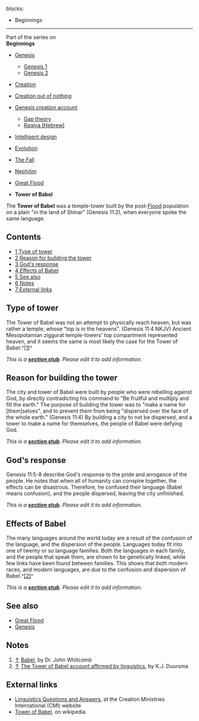 blocks:
- Beginnings
---
Part of the series on  
**Beginnings**
-   [Genesis](Genesis "Genesis")
    -   [Genesis 1](Genesis_1 "Genesis 1")
    -   [Genesis 2](Genesis_2 "Genesis 2")

-   [Creation](Creation "Creation")
-   [Creation out of nothing](Creation_out_of_nothing "Creation out of nothing")
-   [Genesis creation account](Genesis_creation_account "Genesis creation account")
    -   [Gap theory](Gap_theory "Gap theory")
    -   [Raqiya (Hebrew)](Raqiya_(Hebrew) "Raqiya (Hebrew)")

-   [Intelligent design](Intelligent_design "Intelligent design")
-   [Evolution](Evolution "Evolution")
-   [The Fall](The_Fall "The Fall")
-   [Nephilim](Nephilim "Nephilim")
-   [Great Flood](Great_Flood "Great Flood")
-   **Tower of Babel**

The **Tower of Babel** was a temple-tower built by the
post-[Flood](Great_Flood "Great Flood") population on a plain "in
the land of Shinar" (Genesis 11:2), when everyone spoke the same
language.

## Contents

-   [1 Type of tower](#Type_of_tower)
-   [2 Reason for building the tower](#Reason_for_building_the_tower)
-   [3 God's response](#God.27s_response)
-   [4 Effects of Babel](#Effects_of_Babel)
-   [5 See also](#See_also)
-   [6 Notes](#Notes)
-   [7 External links](#External_links)

## Type of tower

The Tower of Babel was not an attempt to physically reach heaven,
but was rather a temple, whose "top is in the heavens". (Genesis
11:4 NKJV) Ancient Mesopotamian ziggurat temple-towers' top
compartment represented heaven, and it seems the same is most
likely the case for the Tower of Babel.^[[1]](#note-0)^

*This is a **[section stub](http://www.theopedia.com/Category:Theopedia_sectionstubs "Category:Theopedia sectionstubs")**. Please edit it to add information.*
## Reason for building the tower

The city and tower of Babel were built by people who were rebelling
against God, by directly contradicting his command to "Be fruitful
and multiply and fill the earth." The purpose of building the tower
was to "make a name for [them]selves", and to prevent them from
being "dispersed over the face of the whole earth." (Genesis 11:4)
By building a city to not be dispersed, and a tower to make a name
for themselves, the people of Babel were defying God.

*This is a **[section stub](http://www.theopedia.com/Category:Theopedia_sectionstubs "Category:Theopedia sectionstubs")**. Please edit it to add information.*
## God's response

Genesis 11:5-8 describe God's response to the pride and arrogance
of the people. He notes that when all of humanity can conspire
together, the effects can be disastrous. Therefore, he confused
their language (Babel means confusion), and the people dispersed,
leaving the city unfinished.

*This is a **[section stub](http://www.theopedia.com/Category:Theopedia_sectionstubs "Category:Theopedia sectionstubs")**. Please edit it to add information.*
## Effects of Babel

The many languages around the world today are a result of the
confusion of the language, and the dispersion of the people.
Languages today fit into one of twenty or so language families.
Both the languages in each family, and the people that speak them,
are shown to be genetically linked, while few links have been found
between families. This shows that both modern races, and modern
languages, are due to the confusion and dispersion of
Babel.^[[2]](#note-1)^

*This is a **[section stub](http://www.theopedia.com/Category:Theopedia_sectionstubs "Category:Theopedia sectionstubs")**. Please edit it to add information.*
## See also

-   [Great Flood](Great_Flood "Great Flood")
-   [Genesis](Genesis "Genesis")

## Notes

1.  [↑](#ref-0) [Babel](http://creation.com/babel), by Dr. John
    Whitcomb
2.  [↑](#ref-1)
    [The Tower of Babel account affirmed by linguistics](http://creation.com/the-tower-of-babel-account-affirmed-by-linguistics),
    by K.J. Duursma

## External links

-   [Linguistics Questions and Answers](http://creation.com/linguistics-questions-and-answers),
    at the Creation Ministries International (CMI) website
-   [Tower of Babel](http://en.wikipedia.org/wiki/Tower_of_Babel),
    on wikipedia



